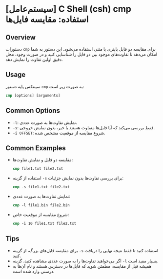 # [سیستم‌عامل] C Shell (csh) cmp استفاده: مقایسه فایل‌ها

## Overview
دستورات `cmp` برای مقایسه دو فایل باینری یا متنی استفاده می‌شود. این دستور به شما امکان می‌دهد تا تفاوت‌های موجود بین دو فایل را شناسایی کنید و در صورت وجود، محل دقیق اولین تفاوت را نمایش دهد.

## Usage
سینتکس پایه دستور `cmp` به صورت زیر است:

```csh
cmp [options] [arguments]
```

## Common Options
- `-l`: نمایش تفاوت‌ها به صورت عددی.
- `-s`: فقط بررسی می‌کند که آیا فایل‌ها متفاوت هستند یا خیر، بدون نمایش خروجی.
- `-i OFFSET`: شروع مقایسه از موقعیت مشخص شده.

## Common Examples
- مقایسه دو فایل و نمایش تفاوت‌ها:
  ```csh
  cmp file1.txt file2.txt
  ```
  
- استفاده از گزینه `-s` برای بررسی تفاوت‌ها بدون نمایش جزئیات:
  ```csh
  cmp -s file1.txt file2.txt
  ```

- نمایش تفاوت‌ها به صورت عددی:
  ```csh
  cmp -l file1.bin file2.bin
  ```

- شروع مقایسه از موقعیت خاص:
  ```csh
  cmp -i 10 file1.txt file2.txt
  ```

## Tips
- برای مقایسه فایل‌های بزرگ، از گزینه `-s` استفاده کنید تا فقط نتیجه نهایی را دریافت کنید.
- اگر می‌خواهید تفاوت‌ها را به صورت عددی مشاهده کنید، گزینه `-l` بسیار مفید است.
- همیشه قبل از مقایسه، مطمئن شوید که فایل‌ها در دسترس هستند و نام آن‌ها به درستی وارد شده است.
